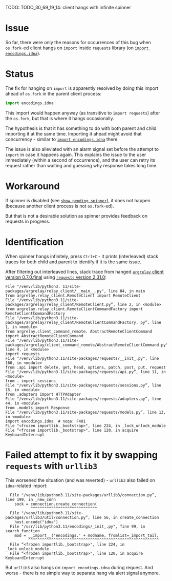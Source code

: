 
TODO: TODO_30_69_19_14: client hangs with infinite spinner

# Issue

So far, there were only the reasons for occurrences of this bug
when `os.fork`-ed client hangs on `import` inside `requests` library (on [`import encodings.idna`][import_encodings_idna]).

# Status

The fix for hanging on `import` is apparently resolved by
doing this import ahead of `os.fork` in the parent client process:

```py
import encodings.idna
```

This import would happen anyway (as transitive to `import requests`) after the `os.fork`,
but that is where it hangs occasionally.

The hypothesis is that it has something to do with both parent and child importing it at the same time.
Importing it ahead might avoid that concurrency - similar to [`import encodings.idna`][import_encodings_idna] there.

The issue is also alleviated with an alarm signal set before the attempt to `import` in case it happens again.
This explains the issue to the user immediately (within a second of occurrence), and the user can retry
its request rather than waiting and guessing why response takes long time.

# Workaround

If spinner is disabled (see [`show_pending_spinner`](https://github.com/argrelay/argrelay/blob/v0.7.0.final/src/argrelay/sample_conf/argrelay.client.json#L8)),
it does not happen (because another client process is not `os.fork`-ed).

But that is not a desirable solution as spinner provides feedback on requests in progress.

# Identification

When spinner hangs infinitely, press `Ctrl+C` -
it prints (interleaved) stack traces for both child and parent to identify if it is the same issue.

After filtering out interleaved lines,
stack trace from hanged [`argrelay` client version 0.7.0.final](https://github.com/argrelay/argrelay/blob/v0.7.0.final/src/argrelay/relay_client/__main__.py#L84)
using [`requests` version 2.31.0](https://github.com/psf/requests/blob/v2.31.0/requests/__init__.py#L160):
```
File "/venv/lib/python3. 11/site-packages/argrelay/relay_client/__main__.py", line 84, in main
from argrelay.relay_client.RemoteClient import RemoteClient
File "/venv/lib/python3.11/site-packages/argrelay/relay_client/RemoteClient.py”, line 2, in <module>
from argrelay.relay_client.RemoteClientCommandFactory import RemoteClientCommandFactory
File "/venv/lib/python3.11/site-packages/argrelay/relay_client/RemoteClientCommandFactory. py”, line 1, in <module>
from argrelay.client_command_remote. AbstractRemoteClientCommand import AbstractRemoteClientCommand
File "/venv/lib/python3.11/site-packages/argrelay/client_command_remote/AbstractRemoteClientCommand.py", line 4, in <module>
import requests
File "/venv/lib/python3.11/site-packages/requests/__init_.py", line 160, in <module>
from .api import delete, get, head, options, patch, post, put, request
File "/venv/lib/python3.11/site-packages/requests/api.py”, line 11, in <module>
from . import sessions
File "/venv/lib/python3.11/site-packages/requests/sessions.py”, line 15, in <module>
from .adapters import HTTPAdapter
File "/venv/lib/python3.11/site-packages/requests/adapters.py”, line 44, in <module>
from .models import Response
File "/venv/lib/python3.11/site-packages/requests/models.py”, line 13, in <module>
import encodings.idna  # noqa: F401
File "<frozen importlib._bootstrap>", line 224, in _lock_unlock_module
File “<frozen importlib._bootstrap>", line 120, in acquire
KeyboardInterrupt
```

# Failed attempt to fix it by swapping `requests` with `urllib3`

This worsened the situation (and was reverted) - `urllib3` also failed on `idna`-related import:

```
  File "/venv/1ib/python3.11/site-packages/urllib3/connection.py”, line 199, in _new_conn
    sock = connection.create_connection(
           ^^^^^^^^^^^^^^^^^^^^^^^^^^^^^
  File "/venv/lib/python3.11/site-packages/urllib3/util/connection.py”, line 56, in create_connection
    host.encode("idna")
  File "/usr/lib/python3.11/encodings/_init_.py", Tine 99, in search_function
    mod = __import__('encodings.' + modname, fromlist=_import_tail,
          ^^^^^^^^^^^^^^^^^^^^^^^^^^^^^^^^^^^^^^^^^^^^^^^^^^^^^^^^^
  File “<frozen importlib._bootstrap>", line 224, in _lock_unlock_module
  File “<frozen importlib._bootstrap>", line 120, in acquire
KeyboardInterrupt
```

But `urllib3` also hangs on `import encodings.idna` during request.
And worse - there is no simple way to separate hang via alert signal anymore.

[import_encodings_idna]: https://github.com/psf/requests/commit/d7227fbb7e07af35f23a0d370ab3b01661af9e40#commitcomment-146935826
